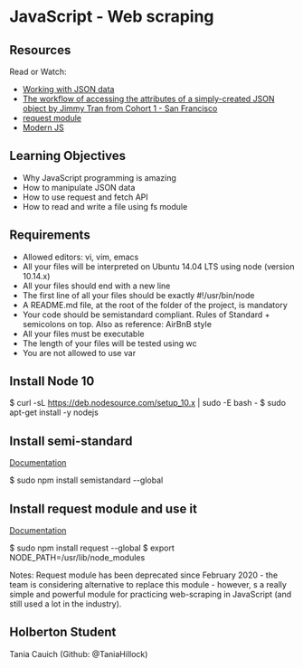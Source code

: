 # JavaScript - Web scraping
## Resources
   Read or Watch:
* [Working with JSON data](https://developer.mozilla.org/en-US/docs/Learn/JavaScript/Objects/JSON)
* [The workflow of accessing the attributes of a simply-created JSON object by Jimmy Tran from Cohort 1 - San Francisco](https://medium.com/@vietkieutie/the-workflow-of-accessing-the-attributes-of-a-simply-created-json-object-82a5b33e2319)
* [request module](https://github.com/request/request)
* [Modern JS](https://github.com/mbeaudru/modern-js-cheatsheet)
## Learning Objectives
* Why JavaScript programming is amazing
* How to manipulate JSON data
* How to use request and fetch API
* How to read and write a file using fs module
## Requirements
* Allowed editors: vi, vim, emacs
* All your files will be interpreted on Ubuntu 14.04 LTS using node (version 10.14.x)
* All your files should end with a new line
* The first line of all your files should be exactly #!/usr/bin/node
* A README.md file, at the root of the folder of the project, is mandatory
* Your code should be semistandard compliant. Rules of Standard + semicolons on top. Also as reference: AirBnB style
* All your files must be executable
* The length of your files will be tested using wc
* You are not allowed to use var
## Install Node 10

$ curl -sL https://deb.nodesource.com/setup_10.x | sudo -E bash -
$ sudo apt-get install -y nodejs

## Install semi-standard
[Documentation](https://github.com/standard/semistandard)

$ sudo npm install semistandard --global

## Install request module and use it
[Documentation](https://github.com/request/request)

$ sudo npm install request --global
$ export NODE_PATH=/usr/lib/node_modules


Notes: Request module has been deprecated since February 2020 - the team is considering alternative to replace this module - however, s a really simple and powerful module for practicing web-scraping in JavaScript (and still used a lot in the industry).
## Holberton Student
Tania Cauich (Github: @TaniaHillock)
